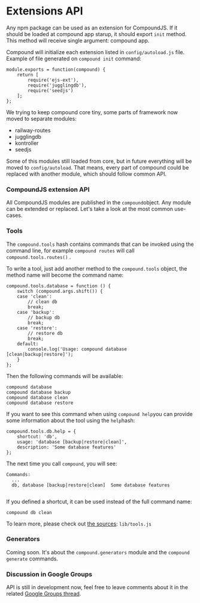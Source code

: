 # Extensions API

Any npm package can be used as an extension for CompoundJS. If it should be
loaded at compound app starup, it should export `init` method. This method will
receive single argument: compound app.

Compound will initialize each extension listed in `config/autoload.js` file.
Example of file generated on `compound init` command:

```
module.exports = function(compound) {
    return [
        require('ejs-ext'),
        require('jugglingdb'),
        require('seedjs')
    ];
};
```

We trying to keep compound core tiny, some parts of framework now moved to
separate modules:

- railway-routes
- jugglingdb
- kontroller
- seedjs

Some of this modules still loaded from core, but in future everything will be
moved to `config/autoload`. That means, every part of compound could be replaced
with another module, which should follow common API.

### CompoundJS extension API

All CompoundJS modules are published in the `compound`object. Any module can be extended or replaced. Let's take a look at the most common use-cases.

### Tools

The `compound.tools` hash contains commands that can be invoked using the command line, for example `compound routes` will call `compound.tools.routes()` .

To write a tool, just add another method to the `compound.tools` object, the method name will become the command name:

```
compound.tools.database = function () {
    switch (compound.args.shift()) {
    case 'clean':
        // clean db
        break;
    case 'backup':
        // backup db
        break;
    case 'restore':
        // restore db
        break;
    default:
        console.log('Usage: compound database [clean|backup|restore]');
    }
};
```

Then the following commands will be available:

```
compound database
compound database backup
compound database clean
compound database restore
```

If you want to see this command when using `compound help`you can provide some information about the tool using the `help`hash:

```
compound.tools.db.help = {
    shortcut: 'db',
    usage: 'database [backup|restore|clean]',
    description: 'Some database features'
};
```

The next time you call `compound`, you will see:

```
Commands:
  ...
  db, database [backup|restore|clean]  Some database features
  
```

If you defined a shortcut, it can be used instead of the full command name:

```
compound db clean
```

To learn more, please check out [the sources](https://github.com/1602/compound/blob/master/lib/tools.js "the sources"): `lib/tools.js`

### Generators

Coming soon. It's about the `compound.generators` module and the `compound generate` commands.

### Discussion in Google Groups

API is still in development now, feel free to leave comments about it in the related [Google Groups thread](http://groups.google.com/group/railwayjs/browse_thread/thread/1cfa3e1e348fc62c "Google Groups thread").
